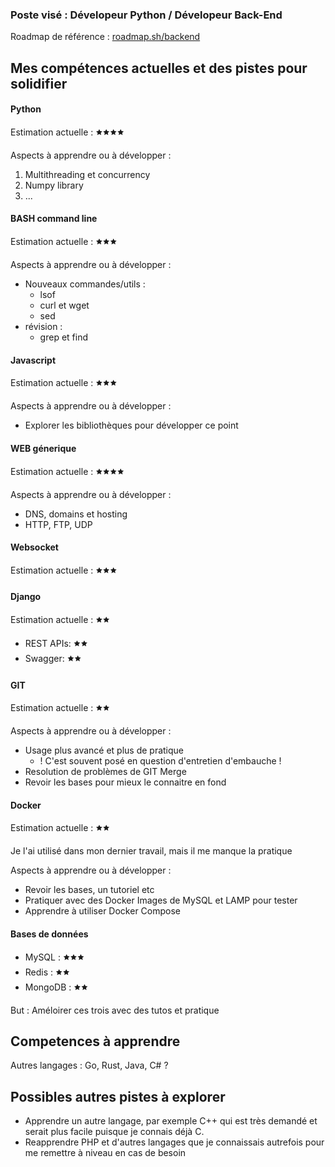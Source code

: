 ### Poste visé : Dévelopeur Python / Dévelopeur Back-End
Roadmap de référence : [roadmap.sh/backend](http://www.roadmap.sh/backend)

## Mes compétences actuelles et des pistes pour solidifier

#### Python
Estimation actuelle : 🟊🟊🟊🟊

Aspects à apprendre ou à développer :

1. Multithreading et concurrency
1. Numpy library
1. ...


#### BASH command line
Estimation actuelle : 🟊🟊🟊

Aspects à apprendre ou à développer :
* Nouveaux commandes/utils :
  * lsof
  * curl et wget
  * sed
* révision :
  * grep et find


#### Javascript
Estimation actuelle : 🟊🟊🟊

Aspects à apprendre ou à développer :
* Explorer les bibliothèques pour développer ce point


#### WEB génerique
Estimation actuelle : 🟊🟊🟊🟊

Aspects à apprendre ou à développer :
* DNS, domains et hosting
* HTTP, FTP, UDP


#### Websocket
Estimation actuelle : 🟊🟊🟊


#### Django
Estimation actuelle : 🟊🟊
* REST APIs: 🟊🟊
* Swagger: 🟊🟊


#### GIT
Estimation actuelle : 🟊🟊

Aspects à apprendre ou à développer :
* Usage plus avancé et plus de pratique
  * ! C'est souvent posé en question d'entretien d'embauche !
* Resolution de problèmes de GIT Merge
* Revoir les bases pour mieux le connaitre en fond


#### Docker
Estimation actuelle : 🟊🟊

Je l'ai utilisé dans mon dernier travail, mais il me manque la pratique

Aspects à apprendre ou à développer :
* Revoir les bases, un tutoriel etc
* Pratiquer avec des Docker Images de MySQL et LAMP pour tester
* Apprendre à utiliser Docker Compose


#### Bases de données
* MySQL : 🟊🟊🟊
* Redis : 🟊🟊
* MongoDB : 🟊🟊

But : Améloirer ces trois avec des tutos et pratique




## Competences à apprendre

Autres langages : Go, Rust, Java, C# ?




## Possibles autres pistes à explorer

* Apprendre un autre langage, par exemple C++ qui est très demandé et serait plus facile puisque je connais déjà C.
* Reapprendre PHP et d'autres langages que je connaissais autrefois pour me remettre à niveau en cas de besoin
